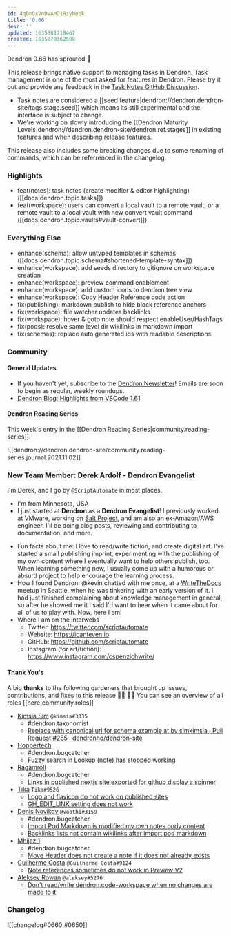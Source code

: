 ```yaml
---
id: 4q0nOxVnDvAMD18zyNebk
title: '0.66'
desc: ''
updated: 1635881718467
created: 1635870362508
---
```


Dendron 0.66 has sprouted  🌱

This release brings native support to managing tasks in Dendron. Task management is one of the most asked for features in Dendron. Please try it out and provide any feedback in the [Task Notes GitHub Discussion](https://github.com/dendronhq/dendron/discussions/1358).

* Task notes are considered a [[seed feature|dendron://dendron.dendron-site/tags.stage.seed]] which means its still experimental and the interface is subject to change.
* We're working on slowly introducing the [[Dendron Maturity Levels|dendron://dendron.dendron-site/dendron.ref.stages]] in existing features and when describing release features.

This release also includes some breaking changes due to some renaming of commands, which can be referrenced in the changelog.

### Highlights
- feat(notes): task notes (create modifier & editor highlighting) ([[docs|dendron.topic.tasks]])
- feat(workspace): users can convert a local vault to a remote vault, or a remote vault to a local vault with new convert vault command ([[docs|dendron.topic.vaults#vault-convert]])

### Everything Else
- enhance(schema): allow untyped templates in schemas ([[docs|dendron.topic.schema#shortened-template-syntax]])
- enhance(workspace): add seeds directory to gitignore on workspace creation
- enhance(workspace): preview command enablement
- enhance(workspace): add custom icons to dendron tree view
- enhance(workspace): Copy Header Reference code action
- fix(publishing): markdown publish to hide block reference anchors
- fix(workspace): file watcher updates backlinks
- fix(workspace): hover & goto note should respect enableUser/HashTags
- fix(pods): resolve same level dir wikilinks in markdown import
- fix(schemas): replace auto generated ids with readable descriptions

### Community

#### General Updates

* If you haven't yet, subscribe to the [Dendron Newsletter](https://buttondown.email/dendron)! Emails are soon to begin as regular, weekly roundups.
* [Dendron Blog: Highlights from VSCode 1.61](https://blog.dendron.so/notes/83fIARBsKRnUlBL433RND/)

#### Dendron Reading Series

This week's entry in the [[Dendron Reading Series|community.reading-series]]. 

![[dendron://dendron.dendron-site/community.reading-series.journal.2021.11.02]]

### New Team Member: Derek Ardolf - Dendron Evangelist

I'm Derek, and I go by `@ScriptAutomate` in most places.
- I'm from Minnesota, USA
- I just started at **Dendron** as a **Dendron Evangelist**! I previously worked at VMware, working on [Salt Project](https://github.com/saltstack/salt), and am also an ex-Amazon/AWS engineer. I'll be doing blog posts, reviewing and contributing to documentation, and more.
* Fun facts about me: I love to read/write fiction, and create digital art. I've started a small publishing imprint, experimenting with the publishing of my own content where I eventually want to help others publish, too. When learning something new, I usually come up with a humorous or absurd project to help encourage the learning process.
* How I found Dendron: @kevin chatted with me once, at a [WriteTheDocs](https://www.writethedocs.org/) meetup in Seattle, when he was tinkering with an early version of it. I had just finished complaining about knowledge management in general, so after he showed me it I said I'd want to hear when it came about for all of us to play with. Now, here I am!
* Where I am on the interwebs
  * Twitter: https://twitter.com/scriptautomate
  * Website: https://icanteven.io
  * GitHub: https://github.com/scriptautomate
  * Instagram (for art/fiction): https://www.instagram.com/cspenzichwrite/

#### Thank You's

A big **thanks** to the following gardeners that brought up issues, contributions, and fixes to this release :man_farmer: :woman_farmer: 
You can see an overview of all roles [[here|community.roles]]

- [Kimsia Sim](https://github.com/simkimsia) `@kimsia#3035`
  - #dendron.taxonomist
  - [Replace with canonical url for schema example at by simkimsia · Pull Request #255 · dendronhq/dendron-site](https://github.com/dendronhq/dendron-site/pull/255)
- [Hoppertech](https://github.com/HopperTech)
  - #dendron.bugcatcher
  - [Fuzzy search in Lookup (note) has stopped working](https://github.com/dendronhq/dendron/issues/1634)
- [Ragamroll](https://github.com/ragamroll)
  - #dendron.bugcatcher
  - [Links in published nextjs site exported for github display a spinner](https://github.com/dendronhq/dendron/issues/1588)
- [Tika](https://github.com/SR--) `Tika#9526`
  - [Logo and flavicon do not work on published sites](https://github.com/dendronhq/dendron/issues/1616)
  - [GH_EDIT_LINK setting does not work](https://github.com/dendronhq/dendron/issues/1612)
- [Denis Novikov](https://github.com/voothi) `@voothi#3159`
  - #dendron.bugcatcher
  - [Import Pod Markdown is modified my own notes body content](https://github.com/dendronhq/dendron/issues/1608)
  - [Backlinks lists not contain wikilinks after import pod markdown](https://github.com/dendronhq/dendron/issues/1607)
- [Mhijazi1](https://github.com/mhijazi1)
  - #dendron.bugcatcher
  - [Move Header does not create a note if it does not already exists](https://github.com/dendronhq/dendron/issues/1606)
- [Guilherme Costa](https://github.com/guilhermesfc) `@Guilherme Costa#9124`
  - [Note references sometimes do not work in Preview V2](https://github.com/dendronhq/dendron/issues/1601)
- [Aleksey Rowan](https://github.com/aleksey-rowan) `@aleksey#5276`
  - [Don't read/write dendron.code-workspace when no changes are made to it](https://github.com/dendronhq/dendron/issues/1595)

### Changelog
![[changelog#0660:#0650]]
